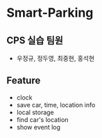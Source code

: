 # Smart-Parking
## CPS 실습 팀원
- 우정규, 정두영, 최중현, 홍석현
## Feature
- clock
- save car, time, location info
- local storage
- find car's location
- show event log